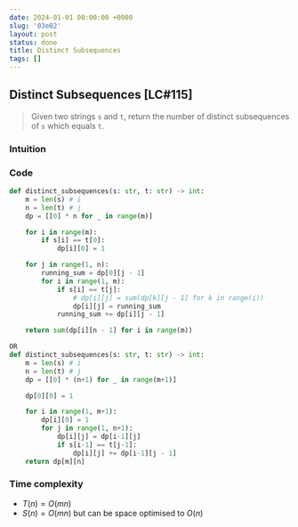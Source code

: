 ```yaml
---
date: 2024-01-01 00:00:00 +0000
slug: '03e02'
layout: post
status: done
title: Distinct Subsequences
tags: []
---
```


## Distinct Subsequences [LC#115]
> Given two strings `s` and `t`, return the number of distinct subsequences of `s` which equals `t`.

### Intuition

### Code
```python
def distinct_subsequences(s: str, t: str) -> int:
    m = len(s) # i
    n = len(t) # j
    dp = [[0] * n for _ in range(m)]

    for i in range(m):
        if s[i] == t[0]:
            dp[i][0] = 1

    for j in range(1, n):
        running_sum = dp[0][j - 1]
        for i in range(1, m):
            if s[i] == t[j]:
                # dp[i][j] = sum(dp[k][j - 1] for k in range(i))
                dp[i][j] = running_sum
            running_sum += dp[i][j - 1]

    return sum(dp[i][n - 1] for i in range(m))

OR
def distinct_subsequences(s: str, t: str) -> int:
    m = len(s) # i
    n = len(t) # j
    dp = [[0] * (n+1) for _ in range(m+1)]

    dp[0][0] = 1

    for i in range(1, m+1):
        dp[i][0] = 1
        for j in range(1, n+1):
            dp[i][j] = dp[i-1][j]
            if s[i-1] == t[j-1]:
                dp[i][j] += dp[i-1][j - 1]
    return dp[m][n]
```

### Time complexity
- $T(n) = O(mn)$ 
- $S(n) = O(mn)$ but can be space optimised to $O(n)$
